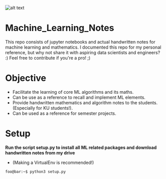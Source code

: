 ![alt text](https://user-images.githubusercontent.com/33256063/108596120-155dc200-73ab-11eb-9331-81fa1b96fb50.png)

# Machine_Learning_Notes
This repo consists of jupyter notebooks and actual handwritten notes for machine learning and mathematics. I documented this repo for my personal reference, but why not share it with aspiring data scientists and engineers? :) Feel free to contribute if you're a pro! ;)

# Objective
* Facilitate the learning of core ML algorithms and its maths.
* Can be use as a reference to recall and implement ML elements. 
* Provide handwritten mathematics and algorithm notes to the students. (Especially for KU students!). 
* Can be used as a reference for semester projects. 

# Setup
**Run the script setup.py to install all ML related packages and download handwritten notes from my drive**
* (Making a VirtualEnv is recommended!)
```console
foo@bar:~$ python3 setup.py
```
